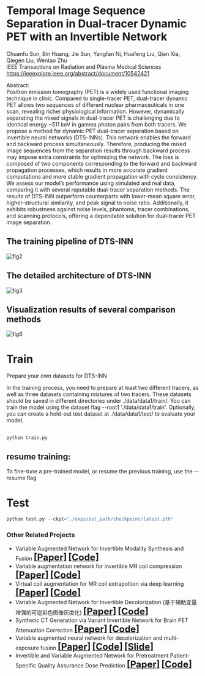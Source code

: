 # Temporal Image Sequence Separation in Dual-tracer Dynamic PET with an Invertible Network    
Chuanfu Sun, Bin Huang, Jie Sun, Yangfan Ni, Huafeng Liu, Qian Xia, Qiegen Liu, Wentao Zhu         
IEEE Transactions on Radiation and Plasma Medical Sciences     
https://ieeexplore.ieee.org/abstract/document/10542421       

Abstract:      
Positron emission tomography (PET) is a widely used functional imaging technique in clinic. Compared to single-tracer PET, dual-tracer dynamic PET allows two sequences of different nuclear pharmaceuticals in one scan, revealing richer physiological information. However, dynamically separating the mixed signals in dual-tracer PET is challenging due to identical energy ~511 keV in gamma photon pairs from both tracers. We propose a method for dynamic PET dual-tracer separation based on invertible neural networks (DTS-INNs). This network enables the forward and backward process simultaneously. Therefore, producing the mixed image sequences from the separation results through backward process may impose extra constraints for optimizing the network. The loss is composed of two components corresponding to the forward and backward propagation processes, which results in more accurate gradient computations and more stable gradient propagation with cycle consistency. We assess our model’s performance using simulated and real data, comparing it with several reputable dual-tracer separation methods. The results of DTS-INN outperform counterparts with lower-mean square error, higher-structural similarity, and peak signal to noise ratio. Additionally, it exhibits robustness against noise levels, phantoms, tracer combinations, and scanning protocols, offering a dependable solution for dual-tracer PET image separation.     

## The training pipeline of DTS-INN

 ![fig2](https://github.com/yqx7150/DTS-INN/assets/26964726/819935f9-5461-4c57-95ec-ea8e74c9e2f5)

## The detailed architecture of DTS-INN

 ![fig3](https://github.com/yqx7150/DTS-INN/assets/26964726/de4f60c8-a986-4d37-ae75-331943268fda)

## Visualization results of several comparison methods

 ![fig6](https://github.com/yqx7150/DTS-INN/assets/26964726/b33587b4-c313-4f9f-acb0-4846e3f42aa7)



# Train

Prepare your own datasets for DTS-INN

In the training process, you need to prepare at least two different tracers, as well as three datasets containing mixtures of two tracers. These datasets should be saved in different directories under ./data/data1/train/. You can train the model using the dataset flag --root1 './data/data1/train'. Optionally, you can create a hold-out test dataset at ./data/data1/test/ to evaluate your model.

##  

```python
python train.py 
```

##  resume training:

To fine-tune a pre-trained model, or resume the previous training, use the --resume flag




# Test

```python
python test.py --ckpt="./exps/out_path/checkpoint/latest.pth"
```



### Other Related Projects

  * Variable Augmented Network for Invertible Modality Synthesis and Fusion  [<font size=5>**[Paper]**</font>](https://ieeexplore.ieee.org/abstract/document/10070774)   [<font size=5>**[Code]**</font>](https://github.com/yqx7150/iVAN)    
 * Variable augmentation network for invertible MR coil compression  [<font size=5>**[Paper]**</font>](https://www.sciencedirect.com/science/article/abs/pii/S0730725X24000225)   [<font size=5>**[Code]**</font>](https://github.com/yqx7150/VAN-ICC)         
 * Virtual coil augmentation for MR coil extrapoltion via deep learning  [<font size=5>**[Paper]**</font>](https://www.sciencedirect.com/science/article/abs/pii/S0730725X22001722)   [<font size=5>**[Code]**</font>](https://github.com/yqx7150/VCA)    
  * Variable Augmented Network for Invertible Decolorization (基于辅助变量增强的可逆彩色图像灰度化)  [<font size=5>**[Paper]**</font>](https://jeit.ac.cn/cn/article/doi/10.11999/JEIT221205?viewType=HTML)   [<font size=5>**[Code]**</font>](https://github.com/yqx7150/VA-IDN)        
  * Synthetic CT Generation via Variant Invertible Network for Brain PET Attenuation Correction  [<font size=5>**[Paper]**</font>](https://ieeexplore.ieee.org/document/10666843)   [<font size=5>**[Code]**</font>](https://github.com/yqx7150/PET_AC_sCT)        
  * Variable augmented neural network for decolorization and multi-exposure fusion [<font size=5>**[Paper]**</font>](https://www.sciencedirect.com/science/article/abs/pii/S1566253517305298)   [<font size=5>**[Code]**</font>](https://github.com/yqx7150/DecolorNet_FusionNet_code)   [<font size=5>**[Slide]**</font>](https://github.com/yqx7150/EDAEPRec/tree/master/Slide)      
  * Invertible and Variable Augmented Network for Pretreatment Patient-Specific Quality Assurance Dose Prediction [<font size=5>**[Paper]**</font>](https://link.springer.com/article/10.1007/s10278-023-00930-w)   [<font size=5>**[Code]**</font>](https://github.com/yqx7150/IVPSQA/)
